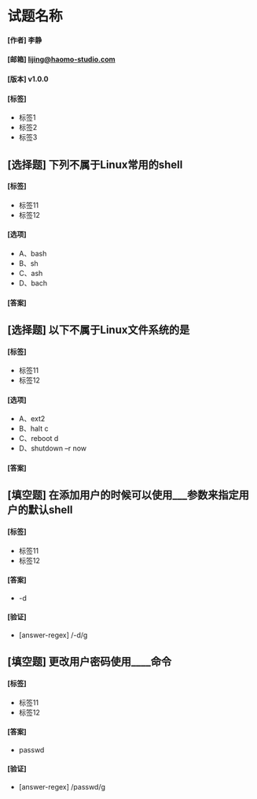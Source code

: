 # 试题名称
#### [作者] 李静
#### [邮箱] lijing@haomo-studio.com
#### [版本] v1.0.0
#### [标签]
* 标签1
* 标签2
* 标签3

## [选择题] 下列不属于Linux常用的shell
#### [标签]
* 标签11
* 标签12

#### [选项]
* A、bash
* B、sh
* C、ash
* D、bach

#### [答案]



## [选择题] 以下不属于Linux文件系统的是
#### [标签]
* 标签11
* 标签12

#### [选项]
* A、ext2
* B、halt c
* C、reboot d
* D、shutdown –r now

#### [答案]




## [填空题] 在添加用户的时候可以使用___参数来指定用户的默认shell
#### [标签]
* 标签11
* 标签12

#### [答案]
* -d

#### [验证]
* [answer-regex] /-d/g




## [填空题] 更改用户密码使用____命令
#### [标签]
* 标签11
* 标签12

#### [答案]
* passwd

#### [验证]
* [answer-regex] /passwd/g

